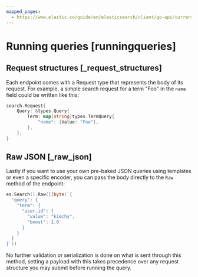 ```yaml
---
mapped_pages:
  - https://www.elastic.co/guide/en/elasticsearch/client/go-api/current/runningqueries.html
---
```


# Running queries [runningqueries]

## Request structures [_request_structures]

Each endpoint comes  with a Request type that represents the body of its request. For example, a simple search request for a term "Foo" in the `name` field could be written like this:

```go
search.Request{
    Query: &types.Query{
        Term: map[string]types.TermQuery{
            "name": {Value: "Foo"},
        },
    },
}
```


## Raw JSON [_raw_json]

Lastly if you want to use your own pre-baked JSON queries using templates or even a specific encoder, you can pass the body directly to the `Raw` method of the endpoint:

```go
es.Search().Raw([]byte(`{
  "query": {
    "term": {
      "user.id": {
        "value": "kimchy",
        "boost": 1.0
      }
    }
  }
}`))
```

No further validation or serialization is done on what is sent through this method, setting a payload with this takes precedence over any request structure you may submit before running the query.


